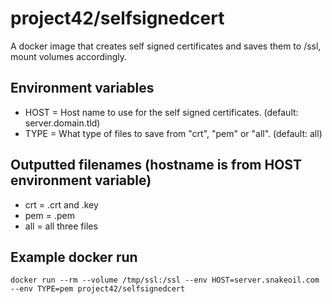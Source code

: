# project42/selfsignedcert

A docker image that creates self signed certificates and saves them to /ssl, mount volumes accordingly.

## Environment variables

* HOST = Host name to use for the self signed certificates. (default: server.domain.tld)
* TYPE = What type of files to save from "crt", "pem" or "all". (default: all)


## Outputted filenames (hostname is from HOST environment variable)
* crt = <hostname>.crt and <hostname>.key
* pem = <hostname>.pem
* all = all three files

## Example docker run

```
docker run --rm --volume /tmp/ssl:/ssl --env HOST=server.snakeoil.com --env TYPE=pem project42/selfsignedcert
```
